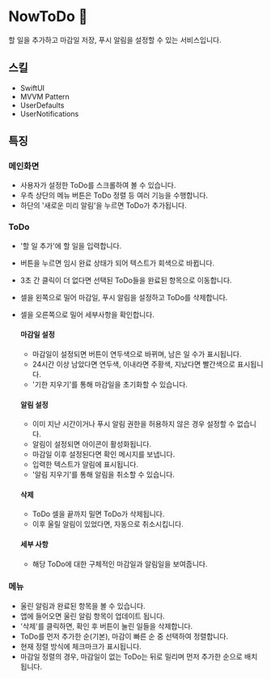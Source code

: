 # NowToDo 📌
할 일을 추가하고 마감일 저장, 푸시 알림을 설정할 수 있는 서비스입니다.

## 스킬
- SwiftUI
- MVVM Pattern
- UserDefaults
- UserNotifications

## 특징

### 메인화면
- 사용자가 설정한 ToDo를 스크롤하여 볼 수 있습니다.
- 우측 상단의 메뉴 버튼은 ToDo 정렬 등 여러 기능을 수행합니다.
- 하단의 '새로운 미리 알림'을 누르면 ToDo가 추가됩니다.

### ToDo
- '할 일 추가'에 할 일을 입력합니다.
- 버튼을 누르면 임시 완료 상태가 되어 텍스트가 회색으로 바뀝니다.
- 3초 간 클릭이 더 없다면 선택된 ToDo들을 완료된 항목으로 이동합니다.
- 셀을 왼쪽으로 밀어 마감일, 푸시 알림을 설정하고 ToDo를 삭제합니다.
- 셀을 오른쪽으로 밀어 세부사항을 확인합니다.

  #### 마감일 설정
  - 마감일이 설정되면 버튼이 연두색으로 바뀌며, 남은 일 수가 표시됩니다.
  - 24시간 이상 남았다면 연두색, 이내라면 주황색, 지났다면 빨간색으로 표시됩니다.
  - '기한 지우기'를 통해 마감일을 초기화할 수 있습니다.
  
  #### 알림 설정
  - 이미 지난 시간이거나 푸시 알림 권한을 허용하지 않은 경우 설정할 수 없습니다.
  - 알림이 설정되면 아이콘이 활성화됩니다.
  - 마감일 이후 설정된다면 확인 메시지를 보냅니다.
  - 입력한 텍스트가 알림에 표시됩니다.
  - '알림 지우기'를 통해 알림을 취소할 수 있습니다.
  
  #### 삭제
  - ToDo 셀을 끝까지 밀면 ToDo가 삭제됩니다.
  - 이후 울릴 알림이 있었다면, 자동으로 취소시킵니다.
  
  #### 세부 사항
  - 해당 ToDo에 대한 구체적인 마감일과 알림일을 보여줍니다.
    
### 메뉴
- 울린 알림과 완료된 항목을 볼 수 있습니다.
- 앱에 들어오면 울린 알림 항목이 업데이트 됩니다.
- '삭제'를 클릭하면, 확인 후 버튼이 눌린 일들을 삭제합니다.
- ToDo를 먼저 추가한 순(기본), 마감이 빠른 순 중 선택하여 정렬합니다.
- 현재 정렬 방식에 체크마크가 표시됩니다.
- 마감일 정렬의 경우, 마감일이 없는 ToDo는 뒤로 밀리며 먼저 추가한 순으로 배치됩니다.
